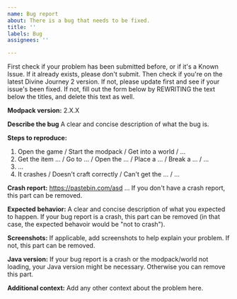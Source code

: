 ```yaml
---
name: Bug report
about: There is a bug that needs to be fixed.
title: ''
labels: Bug
assignees: ''

---
```


First check if your problem has been submitted before, or if it's a Known Issue. If it already exists, please don't submit. Then check if you're on the latest Divine Journey 2 version. If not, please update first and see if your issue's been fixed. If not, fill out the form below by REWRITING the text below the titles, and delete this text as well.

**Modpack version:**
2.X.X

**Describe the bug**
A clear and concise description of what the bug is.

**Steps to reproduce:**
1. Open the game / Start the modpack / Get into a world / ...
2. Get the item ... / Go to ... / Open the ... / Place a ... / Break a ... / ...
3. ...
4. It crashes / Doesn't craft correctly / Can't get the ... / ...

**Crash report:**
https://pastebin.com/asd ...
If you don't have a crash report, this part can be removed.

**Expected behavior:**
A clear and concise description of what you expected to happen. If your bug report is a crash, this part can be removed (in that case, the expected behavoir would be "not to crash").

**Screenshots:**
If applicable, add screenshots to help explain your problem. If not, this part can be removed.

**Java version:**
If your bug report is a crash or the modpack/world not loading, your Java version might be necessary. Otherwise you can remove this part.

**Additional context:**
Add any other context about the problem here.
